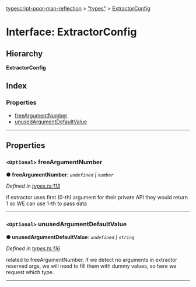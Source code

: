 [typescript-poor-man-reflection](../README.md) > ["types"](../modules/_types_.md) > [ExtractorConfig](../interfaces/_types_.extractorconfig.md)

# Interface: ExtractorConfig

## Hierarchy

**ExtractorConfig**

## Index

### Properties

* [freeArgumentNumber](_types_.extractorconfig.md#freeargumentnumber)
* [unusedArgumentDefaultValue](_types_.extractorconfig.md#unusedargumentdefaultvalue)

---

## Properties

<a id="freeargumentnumber"></a>

### `<Optional>` freeArgumentNumber

**● freeArgumentNumber**: *`undefined` \| `number`*

*Defined in [types.ts:113](https://github.com/cancerberoSgx/typescript-poor-man-reflection/blob/527e8dd/src/types.ts#L113)*

if extractor uses first (0-th) argument for their private API they would return 1 so WE can use 1-th to pass data

___
<a id="unusedargumentdefaultvalue"></a>

### `<Optional>` unusedArgumentDefaultValue

**● unusedArgumentDefaultValue**: *`undefined` \| `string`*

*Defined in [types.ts:116](https://github.com/cancerberoSgx/typescript-poor-man-reflection/blob/527e8dd/src/types.ts#L116)*

related to freeArgumentNumber, if we detect no arguments in extractor reserved args, we will need to fill them with dummy values, so here we request which type.

___

